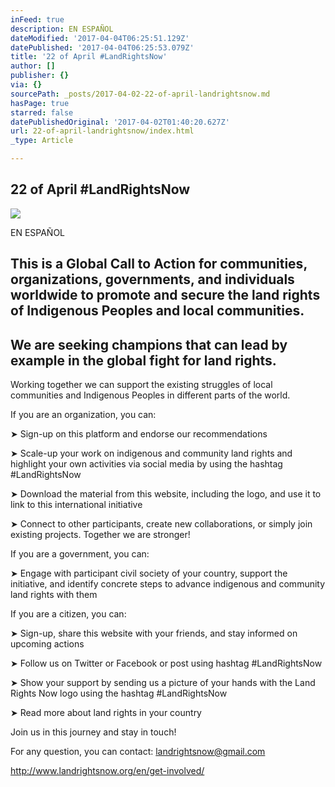 ```yaml
---
inFeed: true
description: EN ESPAÑOL
dateModified: '2017-04-04T06:25:51.129Z'
datePublished: '2017-04-04T06:25:53.079Z'
title: '22 of April #LandRightsNow'
author: []
publisher: {}
via: {}
sourcePath: _posts/2017-04-02-22-of-april-landrightsnow.md
hasPage: true
starred: false
datePublishedOriginal: '2017-04-02T01:40:20.627Z'
url: 22-of-april-landrightsnow/index.html
_type: Article

---
```

## 22 of April \#LandRightsNow
![](https://the-grid-user-content.s3-us-west-2.amazonaws.com/f103261e-4872-4dd2-9264-085d9ff0ccc6.jpg)

EN ESPAÑOL

## This is a Global Call to Action for communities, organizations, governments, and individuals worldwide to promote and secure the land rights of Indigenous Peoples and local communities.

## We are seeking champions that can lead by example in the global fight for land rights.

Working together we can support the existing struggles of local communities and Indigenous Peoples in different parts of the world.

If you are an organization, you can:

➤ Sign-up on this platform and endorse our recommendations

➤ Scale-up your work on indigenous and community land rights and highlight your own activities via social media by using the hashtag \#LandRightsNow

➤ Download the material from this website, including the logo, and use it to link to this international initiative

➤ Connect to other participants, create new collaborations, or simply join existing projects. Together we are stronger!

If you are a government, you can:

➤ Engage with participant civil society of your country, support the initiative, and identify concrete steps to advance indigenous and community land rights with them

If you are a citizen, you can:

➤ Sign-up, share this website with your friends, and stay informed on upcoming actions

➤ Follow us on Twitter or Facebook or post using hashtag \#LandRightsNow

➤ Show your support by sending us a picture of your hands with the Land Rights Now logo using the hashtag \#LandRightsNow

➤ Read more about land rights in your country

Join us in this journey and stay in touch!

For any question, you can contact: [landrightsnow@gmail.com][0]

http://www.landrightsnow.org/en/get-involved/

[0]: mailto:landrightsnow@gmail.com